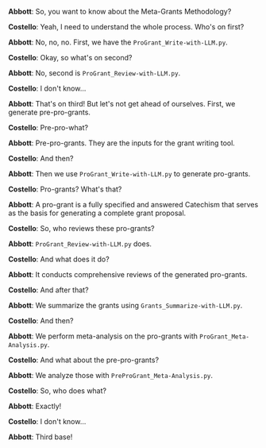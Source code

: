 **Abbott**: So, you want to know about the Meta-Grants Methodology?

**Costello**: Yeah, I need to understand the whole process. Who's on first?

**Abbott**: No, no, no. First, we have the `ProGrant_Write-with-LLM.py`.

**Costello**: Okay, so what's on second?

**Abbott**: No, second is `ProGrant_Review-with-LLM.py`.

**Costello**: I don't know...

**Abbott**: That's on third! But let's not get ahead of ourselves. First, we generate pre-pro-grants.

**Costello**: Pre-pro-what?

**Abbott**: Pre-pro-grants. They are the inputs for the grant writing tool.

**Costello**: And then?

**Abbott**: Then we use `ProGrant_Write-with-LLM.py` to generate pro-grants.

**Costello**: Pro-grants? What's that?

**Abbott**: A pro-grant is a fully specified and answered Catechism that serves as the basis for generating a complete grant proposal.

**Costello**: So, who reviews these pro-grants?

**Abbott**: `ProGrant_Review-with-LLM.py` does.

**Costello**: And what does it do?

**Abbott**: It conducts comprehensive reviews of the generated pro-grants.

**Costello**: And after that?

**Abbott**: We summarize the grants using `Grants_Summarize-with-LLM.py`.

**Costello**: And then?

**Abbott**: We perform meta-analysis on the pro-grants with `ProGrant_Meta-Analysis.py`.

**Costello**: And what about the pre-pro-grants?

**Abbott**: We analyze those with `PreProGrant_Meta-Analysis.py`.

**Costello**: So, who does what?

**Abbott**: Exactly!

**Costello**: I don't know...

**Abbott**: Third base!